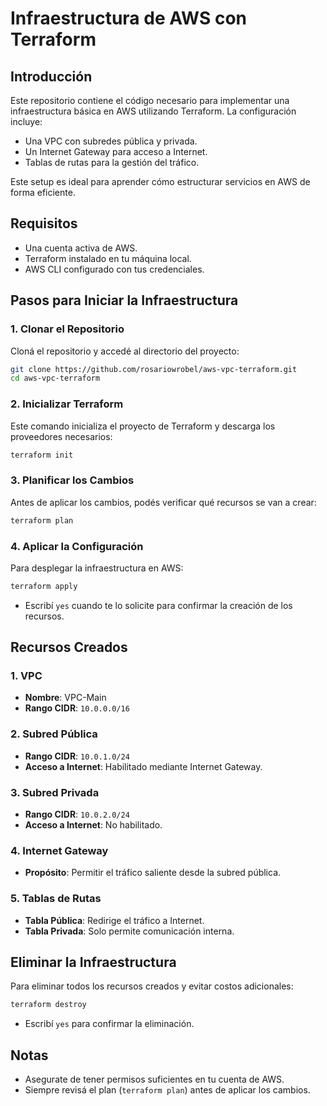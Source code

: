 # Infraestructura de AWS con Terraform

## Introducción

Este repositorio contiene el código necesario para implementar una infraestructura básica en AWS utilizando Terraform. La configuración incluye:

- Una VPC con subredes pública y privada.
- Un Internet Gateway para acceso a Internet.
- Tablas de rutas para la gestión del tráfico.

Este setup es ideal para aprender cómo estructurar servicios en AWS de forma eficiente.

## Requisitos

- Una cuenta activa de AWS.
- Terraform instalado en tu máquina local.
- AWS CLI configurado con tus credenciales.

## Pasos para Iniciar la Infraestructura

### 1. Clonar el Repositorio

Cloná el repositorio y accedé al directorio del proyecto:

```bash
git clone https://github.com/rosariowrobel/aws-vpc-terraform.git
cd aws-vpc-terraform
```

### 2. Inicializar Terraform

Este comando inicializa el proyecto de Terraform y descarga los proveedores necesarios:

```bash
terraform init
```

### 3. Planificar los Cambios

Antes de aplicar los cambios, podés verificar qué recursos se van a crear:

```bash
terraform plan
```

### 4. Aplicar la Configuración

Para desplegar la infraestructura en AWS:

```bash
terraform apply
```

- Escribí `yes` cuando te lo solicite para confirmar la creación de los recursos.

## Recursos Creados

### 1. VPC

- **Nombre**: VPC-Main
- **Rango CIDR**: `10.0.0.0/16`

### 2. Subred Pública

- **Rango CIDR**: `10.0.1.0/24`
- **Acceso a Internet**: Habilitado mediante Internet Gateway.

### 3. Subred Privada

- **Rango CIDR**: `10.0.2.0/24`
- **Acceso a Internet**: No habilitado.

### 4. Internet Gateway

- **Propósito**: Permitir el tráfico saliente desde la subred pública.

### 5. Tablas de Rutas

- **Tabla Pública**: Redirige el tráfico a Internet.
- **Tabla Privada**: Solo permite comunicación interna.

## Eliminar la Infraestructura

Para eliminar todos los recursos creados y evitar costos adicionales:

```bash
terraform destroy
```

- Escribí `yes` para confirmar la eliminación.

## Notas

- Asegurate de tener permisos suficientes en tu cuenta de AWS.
- Siempre revisá el plan (`terraform plan`) antes de aplicar los cambios.

